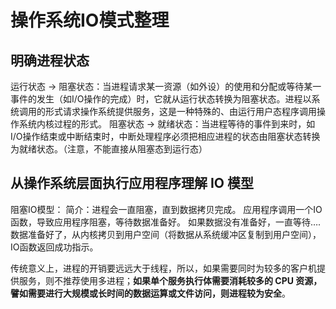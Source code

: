 # 操作系统IO模式整理

## 明确进程状态

运行状态 -> 阻塞状态：当进程请求某一资源（如外设）的使用和分配或等待某一事件的发生（如I/O操作的完成）时，它就从运行状态转换为阻塞状态。进程以系统调用的形式请求操作系统提供服务，这是一种特殊的、由运行用户态程序调用操作系统内核过程的形式。
阻塞状态 -> 就绪状态：当进程等待的事件到来时，如I/O操作结束或中断结束时，中断处理程序必须把相应进程的状态由阻塞状态转换为就绪状态。（注意，不能直接从阻塞态到运行态）

## 从操作系统层面执行应用程序理解 IO 模型

阻塞IO模型：
简介：进程会一直阻塞，直到数据拷贝完成。
应用程序调用一个IO函数，导致应用程序阻塞，等待数据准备好。 如果数据没有准备好，一直等待….数据准备好了，从内核拷贝到用户空间（将数据从系统缓冲区复制到用户空间），IO函数返回成功指示。 

传统意义上，进程的开销要远远大于线程，所以，如果需要同时为较多的客户机提供服务，则不推荐使用多进程；**如果单个服务执行体需要消耗较多的 CPU 资源，譬如需要进行大规模或长时间的数据运算或文件访问，则进程较为安全**。

